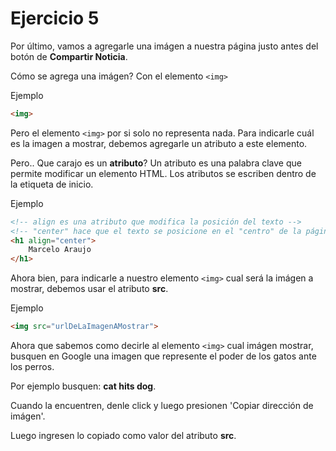 # Ejercicio 5

Por último, vamos a agregarle una imágen a nuestra página justo antes del botón de **Compartir Noticia**.

Cómo se agrega una imágen? Con el elemento ``<img>``

Ejemplo

```HTML
<img>
```

Pero el elemento ``<img>`` por si solo no representa nada. Para indicarle cuál es la imagen a mostrar, debemos agregarle un atributo a este elemento.

Pero.. Que carajo es un **atributo**? Un atributo es una palabra clave que permite modificar un elemento HTML. Los atributos se escriben dentro de la etiqueta de inicio. 

Ejemplo

```HTML
<!-- align es una atributo que modifica la posición del texto -->
<!-- "center" hace que el texto se posicione en el "centro" de la página -->
<h1 align="center">
    Marcelo Araujo
</h1>
```

Ahora bien, para indicarle a nuestro elemento ``<img>`` cual será la imágen a mostrar, debemos usar el atributo **src**.

Ejemplo

```HTML
<img src="urlDeLaImagenAMostrar">
```

Ahora que sabemos como decirle al elemento ``<img>`` cual imágen mostrar, busquen en Google una imagen que represente el poder de los gatos ante los perros.

Por ejemplo busquen: **cat hits dog**.

Cuando la encuentren, denle click y luego presionen 'Copiar dirección de imágen'.

Luego ingresen lo copiado como valor del atributo **src**.